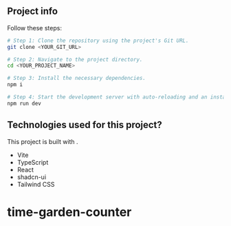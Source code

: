 ## Project info

Follow these steps:

```sh
# Step 1: Clone the repository using the project's Git URL.
git clone <YOUR_GIT_URL>

# Step 2: Navigate to the project directory.
cd <YOUR_PROJECT_NAME>

# Step 3: Install the necessary dependencies.
npm i

# Step 4: Start the development server with auto-reloading and an instant preview.
npm run dev
```

## Technologies used for this project?

This project is built with .

- Vite
- TypeScript
- React
- shadcn-ui
- Tailwind CSS
# time-garden-counter
